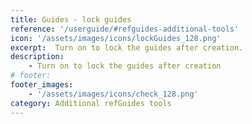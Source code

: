 ```yaml
---
title: Guides - lock guides
reference: '/userguide/#refguides-additional-tools'
icon: '/assets/images/icons/lockGuides_128.png'
excerpt:  Turn on to lock the guides after creation.
description:
    - Turn on to lock the guides after creation
# footer:
footer_images:
    - '/assets/images/icons/check_128.png'
category: Additional refGuides tools
--- 
```

